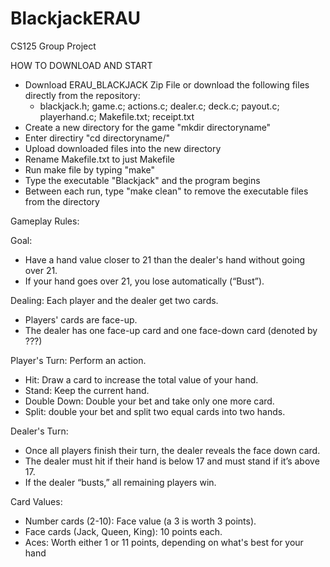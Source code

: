 # BlackjackERAU
CS125 Group Project

HOW TO DOWNLOAD AND START
- Download ERAU_BLACKJACK Zip File or download the following files directly from the repository:
  - blackjack.h; game.c; actions.c; dealer.c; deck.c; payout.c; playerhand.c; Makefile.txt; receipt.txt
- Create a new directory for the game "mkdir directoryname" 
- Enter directiry "cd directoryname/"
- Upload downloaded files into the new directory
- Rename Makefile.txt to just Makefile
- Run make file by typing "make"
- Type the executable "Blackjack" and the program begins
- Between each run, type "make clean" to remove the executable files from the directory

Gameplay Rules: 

Goal: 
- Have a hand value closer to 21 than the dealer's hand without going over 21. 
- If your hand goes over 21, you lose automatically (“Bust”).

Dealing: Each player and the dealer get two cards.
- Players' cards are face-up.
- The dealer has one face-up card and one face-down card (denoted by ???)

Player's Turn: Perform an action.
- Hit: Draw a card to increase the total value of your hand.  
- Stand: Keep the current hand.
- Double Down: Double your bet and take only one more card.
- Split: double your bet and split two equal cards into two hands.

Dealer's Turn: 
- Once all players finish their turn, the dealer reveals the face down card.
- The dealer must hit if their hand is below 17 and must stand if it’s above 17.
- If the dealer “busts,” all remaining players win.

Card Values: 
- Number cards (2-10): Face value (a 3 is worth 3 points).
- Face cards (Jack, Queen, King): 10 points each.
- Aces: Worth either 1 or 11 points, depending on what's best for your hand 



